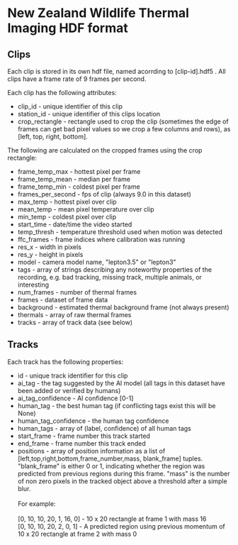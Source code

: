# New Zealand Wildlife Thermal Imaging HDF format

## Clips

Each clip is stored in its own hdf file, named acorrding to [clip-id].hdf5 .  All clips have a frame rate of 9 frames per second.

Each clip has the following attributes:

* clip_id - unique identifier of this clip
* station_id - unique identifier of this clips location
* crop_rectangle - rectangle used to crop the clip (sometimes the edge of frames can get bad pixel values so we crop a few columns and rows), as [left, top, right, bottom].

The following are calculated on the cropped frames using the crop rectangle:

* frame_temp_max - hottest pixel per frame
* frame_temp_mean - median per frame
* frame_temp_min - coldest pixel per frame
* frames_per_second - fps of clip (always 9.0 in this dataset)
* max_temp - hottest pixel over clip
* mean_temp - mean pixel temperature over clip
* min_temp - coldest pixel over clip
* start_time - date/time the video started 
* temp_thresh - temperature threshold used when motion was detected
* ffc_frames - frame indices where calibration was running
* res_x - width in pixels
* res_y - height in pixels
* model - camera model name, "lepton3.5" or "lepton3"
* tags - array of strings describing any noteworthy properties of the recording, e.g. bad tracking, missing track, multiple animals, or interesting
* num_frames - number of thermal frames
* frames - dataset of frame data
* background - estimated thermal background frame (not always present)
* thermals - array of raw thermal frames
* tracks - array of track data (see below)

## Tracks

Each track has the following properties:

* id - unique track identifier for this clip
* ai_tag - the tag suggested by the AI model (all tags in this dataset have been added or verified by humans)
* ai_tag_confidence - AI confidence [0-1] 
* human_tag - the best human tag (if conflicting tags exist this will be None)
* human_tag_confidence - the human tag confidence
* human_tags - array of (label, confidence) of all human tags
* start_frame - frame number this track started
* end_frame - frame number this track ended
* positions - array of position information as a list of [left,top,right,bottom,frame_number,mass, blank_frame] tuples. "blank_frame" is either 0 or 1, indicating whether the region was predicted from previous regions during this frame.  "mass" is the number of non zero pixels in the tracked object above a threshold after a simple blur.<br/><br/>For example:<br/><br/>[0, 10, 10, 20, 1, 16, 0] - 10 x 20 rectangle at frame 1 with mass 16<br/>
 [0, 10, 10, 20, 2, 0, 1] - A predicted region using previous momentum of 10 x 20 rectangle at frame 2 with mass 0

